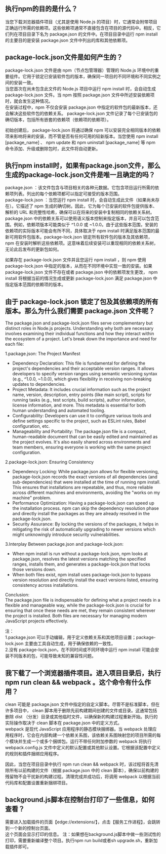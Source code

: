 ## 执行npm的目的是什么？
当您下载浏览器插件项目（尤其是使用 Node.js 的项目）时，它通常会附带项目正确运行所需的依赖项。这些依赖项通常不直接包含在项目的源代码中。相反，它们列在项目目录下名为 package.json 的文件中。在项目目录中运行 npm install 的主要目的是安装 package.json 文件中列出的库和其他依赖项。

## package-lock.json文件是如何产生的？
package-lock.json 文件是由 npm（节点包管理器）管理的 Node.js 环境中的重要组件。它用于锁定已安装软件包的版本，确保同一项目的不同环境和不同实例之间的安装一致。  
当您首次在尚未包含此文件的 Node.js 项目中运行 npm install 时，会自动生成 package-lock.json 文件。当 npm 按照 package.json 文件中所述安装依赖项时，就会发生这种情况。  
在安装过程中，npm 不仅会安装 package.json 中指定的软件包的最新版本，还会解决这些软件包的依赖关系。 package-lock.json 文件记录了每个已安装包的确切版本，包括所有嵌套的依赖项（依赖项的依赖项）。  

初始创建后， package-lock.json 将通过确保 npm 可以安装完全相同版本的依赖项来影响将来的安装，而不管是否有任何可用的较新版本。当您使用 npm install [package_name] 、 npm update 和 npm uninstall [package_name] 等 npm 命令添加、升级或删除包时，此文件将自动更新。

## 执行npm install时，如果有package.json文件，那么生成的package-lock.json文件是唯一且确定的吗？
package.json ：该文件包含与项目相关的各种元数据。它包含项目运行所需的依赖项列表。列出的每个依赖项都可以指定可接受的版本范围。  
package-lock.json ：当您运行 npm install 时，会自动生成此文件（如果尚未存在）。它描述了 npm 生成的确切树。因此，它为每个已安装的软件包提供版本、解析的 URL 和完整性哈希，确保可以在将来的安装中复制相同的依赖关系树。  
package.json 中的依赖关系可以使用语义版本控制来指定版本，并且可以包含范围。例如，依赖项版本可能类似于 ^1.0.0 或 ~1.0.0。由于这些版本范围，安装的依赖项的实际版本可能会有所不同，具体取决于 npm install 时满足版本范围的最新可用软件包版本。package-lock.json 锁定所有软件包的版本及其依赖项， npm 在安装时解析这些依赖项。这意味着后续安装可以重现相同的依赖关系树，无论此后发布的更新包如何。   

如果存在 package-lock.json 文件并且您运行 npm install ，则 npm 使用 package-lock.json 中指定的版本，从而在不同环境中实现一致的安装。如果 package-lock.json 文件不存在或者 package.json 中的依赖项发生更改， npm install 将根据当前的情况生成或更新 package-lock.json 满足 package.json 中指定版本范围的依赖项的版本。

## 由于 package-lock.json 锁定了包及其依赖项的所有版本。那么为什么我们需要 package.json 文件呢？
The package.json and package-lock.json files serve complementary but distinct roles in Node.js projects. Understanding why both are necessary involves examining their individual functions and how they interact within the ecosystem of a project. Let's break down the importance and need for each file:

1.package.json: The Project Manifest

- Dependency Declaration: This file is fundamental for defining the project's dependencies and their acceptable version ranges. It allows developers to specify version ranges using semantic versioning syntax (e.g., ^1.0.0, ~1.0.0), which gives flexibility in receiving non-breaking updates to dependencies.
- Project Metadata: It includes crucial information such as the project name, version, description, entry points (like main script), scripts for running tasks (e.g., test scripts, build scripts), author information, license information, and more. This metadata is essential for both human understanding and automated tooling.
- Configurability: Developers can use it to configure various tools and define settings specific to the project, such as ESLint rules, Babel configuration, etc.
- Manageability and Portability: The package.json file is a compact, human-readable document that can be easily edited and maintained as the project evolves. It's also easily shared across environments and team members, ensuring everyone is working with the same project configuration.

2.package-lock.json: Ensuring Consistency

- Dependency Locking: While package.json allows for flexible versioning, package-lock.json records the exact versions of all dependencies (and sub-dependencies) that were installed at the time of running npm install. This ensures that installations are repeatable, and thus, more reliable across different machines and environments, avoiding the "works on my machine" problem.
- Performance Optimization: Having a package-lock.json can speed up the installation process. npm can skip the dependency resolution phase and directly install the packages as they are already resolved in the package-lock.json.
- Security Assurance: By locking the versions of the packages, it helps in mitigating the risk of automatically upgrading to newer versions which might unknowingly introduce security vulnerabilities.

3.Interplay Between package.json and package-lock.json:

- When npm install is run without a package-lock.json, npm looks at package.json, resolves the latest versions matching the specified ranges, installs them, and generates a package-lock.json that locks those versions down.
- When both files exist, npm install uses package-lock.json to bypass version resolution and directly install the exact versions listed, ensuring consistency across installations.

Conclusion:  
The package.json file is indispensable for defining what a project needs in a flexible and manageable way, while the package-lock.json is crucial for ensuring that once these needs are met, they remain consistent wherever the project is installed. Both files are necessary for managing modern JavaScript projects effectively.

注：   
1.package.json 可以手动编辑，用于定义依赖关系和其他项目设置；package-lock.json 主要由工具自动生成，用于确保依赖的一致性。  
2.没有 package-lock.json，在不同时间或不同环境中运行 npm install 可能会安装不同版本的包，可能导致未知的兼容性问题。

## 我下载了一个浏览器插件项目。进入项目目录后，执行 npm run clean && webpack 。这个命令有什么作用？
clean 可能是 package.json 文件中指定的自定义脚本。尽管不是标准脚本，但在许多项目中， clean 脚本用于删除先前构建期间创建的文件或目录。这通常包括删除 dist （分发）目录或其他临时文件，以确保新的构建过程重新开始。执行的实际操作取决于 clean 脚本在 package.json 中的定义方式。  
webpack 是现代 JavaScript 应用程序的静态模块捆绑器。当 webpack 处理应用程序时，它会在内部构建一个依赖关系图，该依赖关系图映射您的项目所需的每个模块并生成一个或多个捆绑包。运行不带任何附加参数的 webpack 将执行 webpack.config.js 文件中定义的默认配置或其他默认设置。它根据该配置中定义的规则和插件捆绑应用程序。 

因此，当您在项目目录中执行 npm run clean && webpack 时，该过程将首先清除所有以前构建的文件（根据 package.json 中的 clean 脚本），确保以前构建的残留物不会干扰新的构建过程。清理完成并成功后，将调用 webpack 以根据当前代码库和配置设置重新捆绑项目。

## background.js脚本在控制台打印了一些信息，如何查看？
需要进入加载插件的页面【edge://extensions/】，点击【服务工作进程】，会跳转到一个新的控制台页面。  
这个页面会显示打印的信息。
注：如果想在background.js脚本中做一些测试性的打印，需要重新编译整个项目。执行npm run build或者sh upgrade.sh，重新加载插件即可。